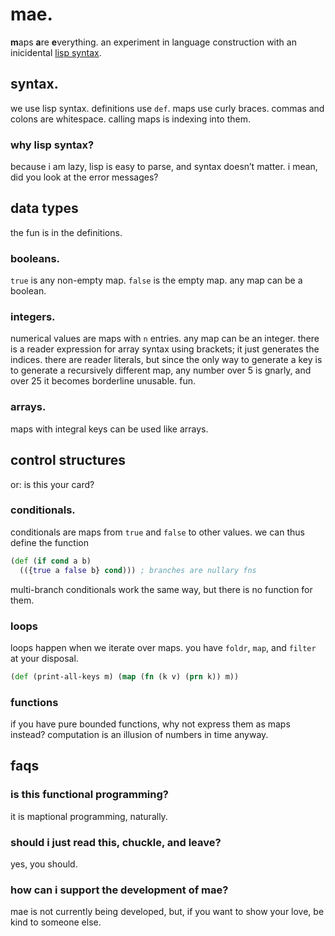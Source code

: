 # mae.

**m**aps **a**re **e**verything. an experiment in language construction with an
inicidental [lisp syntax](#why-lisp-syntax).

## syntax.

we use lisp syntax. definitions use `def`. maps use curly braces. commas and
colons are whitespace. calling maps is indexing into them.

### why lisp syntax?

because i am lazy, lisp is easy to parse, and syntax doesn’t matter. i mean,
did you look at the error messages?

## data types

the fun is in the definitions.

### booleans.

`true` is any non-empty map. `false` is the empty map. any map can be a
boolean.

### integers.

numerical values are maps with `n` entries. any map can be an integer. there is
a reader expression for array syntax using brackets; it just generates the
indices. there are reader literals, but since the only way to generate a key is
to generate a recursively different map, any number over 5 is gnarly, and over
25 it becomes borderline unusable. fun.

### arrays.

maps with integral keys can be used like arrays.

## control structures

or: is this your card?

### conditionals.

conditionals are maps from `true` and `false` to other values. we can thus
define the function

```clojure
(def (if cond a b)
  (({true a false b} cond))) ; branches are nullary fns
```

multi-branch conditionals work the same way, but there is no function for them.

### loops

loops happen when we iterate over maps. you have `foldr`, `map`, and `filter`
at your disposal.

```clojure
(def (print-all-keys m) (map (fn (k v) (prn k)) m))
```

### functions

if you have pure bounded functions, why not express them as maps instead?
computation is an illusion of numbers in time anyway.

## faqs

### is this functional programming?

it is maptional programming, naturally.

### should i just read this, chuckle, and leave?

yes, you should.

### how can i support the development of mae?

mae is not currently being developed, but, if you want to show your love, be
kind to someone else.
